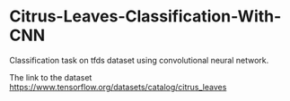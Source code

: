 # Citrus-Leaves-Classification-With-CNN

Classification task on tfds dataset using convolutional neural network.

The link to the dataset https://www.tensorflow.org/datasets/catalog/citrus_leaves
 
